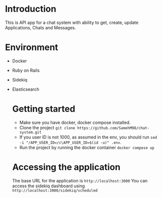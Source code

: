 # Introduction

This is API app for a chat system with ability to get, create, update Applications, Chats and Messages.

# Environment

- Docker
- Ruby on Rails
- Sidekiq
- Elasticsearch

  # Getting started

  - Make sure you have docker, docker compose installed.
  - Clone the project ` git clone https://github.com/SamehM98/chat-system.git `
  - If you user ID is not 1000, as assumed in the env, you should run ``` sed  -i "/APP_USER_ID=/c\APP_USER_ID=$(id -u)" .env ```.
  - Run the project by running the docker container ` docker compose up `

  # Accessing the application

  The base URL for the application is ` http://localhost:3000 `
  You can access the sidekiq dashboard using ` http://localhost:3000/sidekiq/scheduled `
